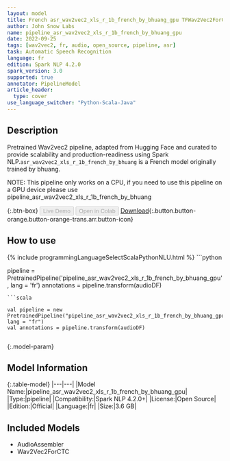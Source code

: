 ```yaml
---
layout: model
title: French asr_wav2vec2_xls_r_1b_french_by_bhuang_gpu TFWav2Vec2ForCTC from bhuang
author: John Snow Labs
name: pipeline_asr_wav2vec2_xls_r_1b_french_by_bhuang_gpu
date: 2022-09-25
tags: [wav2vec2, fr, audio, open_source, pipeline, asr]
task: Automatic Speech Recognition
language: fr
edition: Spark NLP 4.2.0
spark_version: 3.0
supported: true
annotator: PipelineModel
article_header:
  type: cover
use_language_switcher: "Python-Scala-Java"
---
```


## Description

Pretrained Wav2vec2  pipeline, adapted from Hugging Face and curated to provide scalability and production-readiness using Spark NLP.`asr_wav2vec2_xls_r_1b_french_by_bhuang` is a French model originally trained by bhuang.

NOTE: This pipeline only works on a CPU, if you need to use this pipeline on a GPU device please use pipeline_asr_wav2vec2_xls_r_1b_french_by_bhuang

{:.btn-box}
<button class="button button-orange" disabled>Live Demo</button>
<button class="button button-orange" disabled>Open in Colab</button>
[Download](https://s3.amazonaws.com/auxdata.johnsnowlabs.com/public/models/pipeline_asr_wav2vec2_xls_r_1b_french_by_bhuang_gpu_fr_4.2.0_3.0_1664090043023.zip){:.button.button-orange.button-orange-trans.arr.button-icon}

## How to use



<div class="tabs-box" markdown="1">
{% include programmingLanguageSelectScalaPythonNLU.html %}
```python

pipeline = PretrainedPipeline('pipeline_asr_wav2vec2_xls_r_1b_french_by_bhuang_gpu', lang = 'fr')
annotations =  pipeline.transform(audioDF)
    
```
```scala

val pipeline = new PretrainedPipeline("pipeline_asr_wav2vec2_xls_r_1b_french_by_bhuang_gpu", lang = "fr")
val annotations = pipeline.transform(audioDF)
    
```
</div>

{:.model-param}
## Model Information

{:.table-model}
|---|---|
|Model Name:|pipeline_asr_wav2vec2_xls_r_1b_french_by_bhuang_gpu|
|Type:|pipeline|
|Compatibility:|Spark NLP 4.2.0+|
|License:|Open Source|
|Edition:|Official|
|Language:|fr|
|Size:|3.6 GB|

## Included Models

- AudioAssembler
- Wav2Vec2ForCTC